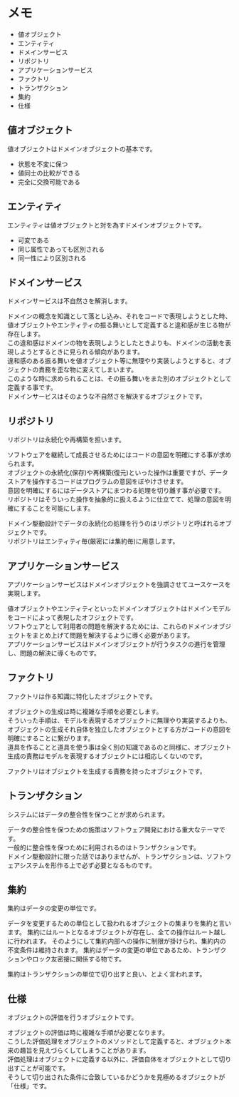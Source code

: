 # メモ

- 値オブジェクト  
- エンティティ  
- ドメインサービス  
- リポジトリ  
- アプリケーションサービス  
- ファクトリ  
- トランザクション  
- 集約  
- 仕様  

## 値オブジェクト

値オブジェクトはドメインオブジェクトの基本です。  

- 状態を不変に保つ  
- 値同士の比較ができる  
- 完全に交換可能である  

## エンティティ

エンティティは値オブジェクトと対を為すドメインオブジェクトです。  

- 可変である  
- 同じ属性であっても区別される  
- 同一性により区別される  

## ドメインサービス

ドメインサービスは不自然さを解消します。  

ドメインの概念を知識として落とし込み、それをコードで表現しようとした時、値オブジェクトやエンティティの振る舞いとして定義すると違和感が生じる物が存在します。  
この違和感はドメインの物を表現しようとしたときよりも、ドメインの活動を表現しようとするときに見られる傾向があります。  
違和感のある振る舞いを値オブジェクト等に無理やり実装しようとすると、オブジェクトの責務を歪な物に変えてしまいます。  
このような時に求められることは、その振る舞いをまた別のオブジェクトとして定義する事です。  
ドメインサービスはそのような不自然さを解決するオブジェクトです。  

## リポジトリ

リポジトリは永続化や再構築を担います。

ソフトウェアを継続して成長させるためにはコードの意図を明確にする事が求められます。  
オブジェクトの永続化(保存)や再構築(復元)といった操作は重要ですが、データストアを操作するコードはプログラムの意図をぼやけさせます。  
意図を明確にするにはデータストアにまつわる処理を切り離す事が必要です。  
リポジトリはそういった操作を抽象的に扱えるように仕立てて、処理の意図を明確にすることを可能にします。  

ドメイン駆動設計でデータの永続化の処理を行うのはリポジトリと呼ばれるオブジェクトです。  
リポジトリはエンティティ毎(厳密には集約毎)に用意します。  

## アプリケーションサービス

アプリケーションサービスはドメインオブジェクトを強調させてユースケースを実現します。  

値オブジェクトやエンティティといったドメインオブジェクトはドメインモデルをコードによって表現したオフジェクトです。  
ソフトウェアとして利用者の問題を解決するためには、これらのドメインオブジェクトをまとめ上げて問題を解決するように導く必要があります。  
アプリケーションサービスはドメインオブジェクトが行うタスクの進行を管理し、問題の解決に導くものです。  

## ファクトリ

ファクトリは作る知識に特化したオブジェクトです。  

オブジェクトの生成は時に複雑な手順を必要とします。  
そういった手順は、モデルを表現するオブジェクトに無理やり実装するよりも、オブジェクトの生成それ自体を独立したオブジェクトとする方がコードの意図を明確にすることに繋がります。  
道具を作ることと道具を使う事は全く別の知識であるのと同様に、オブジェクト生成の責務はモデルを表現するオブジェクトには相応しくないのです。  

ファクトリはオブジェクトを生成する責務を持ったオブジェクトです。  

## トランザクション

システムにはデータの整合性を保つことが求められます。  

データの整合性を保つための施策はソフトウェア開発における重大なテーマです。  
一般的に整合性を保つために利用されるのはトランザクションです。  
ドメイン駆動設計に限った話ではありませんが、トランザクションは、ソフトウェアシステムを形作る上で必ず必要となるものです。  

## 集約

集約はデータの変更の単位です。

データを変更するための単位として扱われるオブジェクトの集まりを集約と言います。
集約にはルートとなるオブジェクトが存在し、全ての操作はルート越しに行われます。
そのようにして集約内部への操作に制限が掛けられ、集約内の不変条件は維持されます。
集約はデータの変更の単位であるため、トランザクションやロック友密接に関係する物です。

集約はトランザクションの単位で切り出すと良い、とよく言われます。

## 仕様

オブジェクトの評価を行うオブジェクトです。  

オブジェクトの評価は時に複雑な手順が必要となります。  
こうした評価処理をオブジェクトのメソッドとして定義すると、オブジェクト本来の趣旨を見えづらくしてしまうことがあります。  
評価処理はオブジェクトに定義する以外に、評価自体をオブジェクトとして切り出すことが可能です。  
そうして切り出された条件に合致しているかどうかを見極めるオブジェクトが「仕様」です。  
